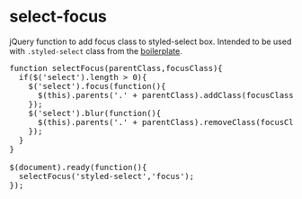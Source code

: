 # select-focus
jQuery function to add focus class to styled-select box. Intended to be used with <code>.styled-select</code> class from the <a href="https://github.com/zachakbar/boilerplate" target="_blank">boilerplate</a>.

<pre>
function selectFocus(parentClass,focusClass){
  if($('select').length > 0){
    $('select').focus(function(){
      $(this).parents('.' + parentClass).addClass(focusClass);
    });
    $('select').blur(function(){
      $(this).parents('.' + parentClass).removeClass(focusClass);
    });
  }
}

$(document).ready(function(){
  selectFocus('styled-select','focus');
});
</pre>
